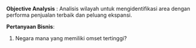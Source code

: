 **Objective Analysis** : Analisis wilayah untuk mengidentifikasi area dengan performa penjualan terbaik dan peluang ekspansi.

**Pertanyaan Bisnis**:

1. Negara mana yang memiliki omset tertinggi?

